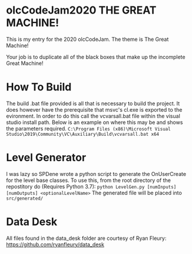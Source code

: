 # olcCodeJam2020 THE GREAT MACHINE!
This is my entry for the 2020 olcCodeJam. The theme is The Great Machine!

Your job is to duplicate all of the black boxes that make up the incomplete Great Machine!

# How To Build
The build .bat file provided is all that is necessary to build the project.
It does however have the prerequisite that msvc's cl.exe is exported to the evironment.
In order to do this call the vcvarsall.bat file within the visual studio install path.
Below is an example on where this may be and shows the parameters required.
`C:\Program Files (x86)\Microsoft Visual Studio\2019\Community\VC\Auxiliary\Build\vcvarsall.bat x64`

# Level Generator
I was lazy so SPDene wrote a python script to generate the OnUserCreate for the level base classes.
To use this, from the root directory of the repostitory do (Requires Python 3.7):
`python LevelGen.py [numInputs] [numOutputs] <optionalLevelName>`
The generated file will be placed into `src/generated/`

# Data Desk
All files found in the data_desk folder are courtesy of Ryan Fleury: https://github.com/ryanfleury/data_desk